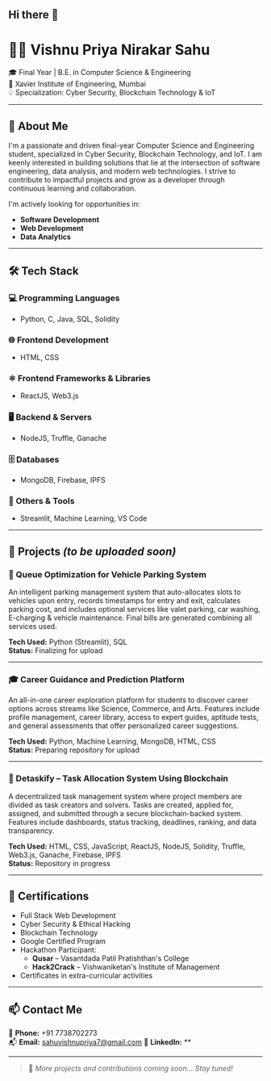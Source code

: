 ## Hi there 👋
# 👩‍💻 Vishnu Priya Nirakar Sahu

🎓 Final Year | B.E. in Computer Science & Engineering  
📍 Xavier Institute of Engineering, Mumbai  
💡 Specialization: Cyber Security, Blockchain Technology & IoT

---

## 🌟 About Me

I'm a passionate and driven final-year Computer Science and Engineering student, specialized in Cyber Security, Blockchain Technology, and IoT. I am keenly interested in building solutions that lie at the intersection of software engineering, data analysis, and modern web technologies. I strive to contribute to impactful projects and grow as a developer through continuous learning and collaboration.

I'm actively looking for opportunities in:
- **Software Development**
- **Web Development**
- **Data Analytics**

---

## 🛠️ Tech Stack

### 💻 Programming Languages
- Python, C, Java, SQL, Solidity

### 🌐 Frontend Development
- HTML, CSS

### ⚛️ Frontend Frameworks & Libraries
- ReactJS, Web3.js

### 🖥️ Backend & Servers
- NodeJS, Truffle, Ganache

### 🗄️ Databases
- MongoDB, Firebase, IPFS

### 🤖 Others & Tools
- Streamlit, Machine Learning, VS Code

---

## 📂 Projects *(to be uploaded soon)*

### 🚗 Queue Optimization for Vehicle Parking System
An intelligent parking management system that auto-allocates slots to vehicles upon entry, records timestamps for entry and exit, calculates parking cost, and includes optional services like valet parking, car washing, E-charging & vehicle maintenance. Final bills are generated combining all services used.

**Tech Used:** Python (Streamlit), SQL  
**Status:** Finalizing for upload

---

### 🎓 Career Guidance and Prediction Platform
An all-in-one career exploration platform for students to discover career options across streams like Science, Commerce, and Arts. Features include profile management, career library, access to expert guides, aptitude tests, and general assessments that offer personalized career suggestions.

**Tech Used:** Python, Machine Learning, MongoDB, HTML, CSS  
**Status:** Preparing repository for upload

---

### 🔗 Detaskify – Task Allocation System Using Blockchain
A decentralized task management system where project members are divided as task creators and solvers. Tasks are created, applied for, assigned, and submitted through a secure blockchain-backed system. Features include dashboards, status tracking, deadlines, ranking, and data transparency.

**Tech Used:** HTML, CSS, JavaScript, ReactJS, NodeJS, Solidity, Truffle, Web3.js, Ganache, Firebase, IPFS  
**Status:** Repository in progress

---

## 📜 Certifications
- Full Stack Web Development
- Cyber Security & Ethical Hacking
- Blockchain Technology
- Google Certified Program
- Hackathon Participant:
  - **Qusar** – Vasantdada Patil Pratishthan's College
  - **Hack2Crack** – Vishwaniketan's Institute of Management
- Certificates in extra-curricular activities

---

## 📫 Contact Me

📱 **Phone:** +91 7738702273  
📬 **Email:** sahuvishnupriya7@gmail.com
🔗 **LinkedIn:** **  


---

> 🚧 *More projects and contributions coming soon... Stay tuned!*

<!--
**Vishnu-Priya-Sahu/Vishnu-Priya-Sahu** is a ✨ _special_ ✨ repository because its `README.md` (this file) appears on your GitHub profile.

Here are some ideas to get you started:

- 🔭 I’m currently working on ...
- 🌱 I’m currently learning ...
- 👯 I’m looking to collaborate on ...
- 🤔 I’m looking for help with ...
- 💬 Ask me about ...
- 📫 How to reach me: ...
- 😄 Pronouns: ...
- ⚡ Fun fact: ...
-->
